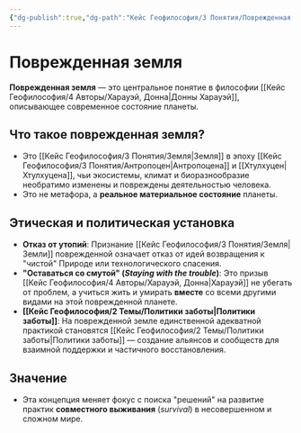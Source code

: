 ```yaml
---
{"dg-publish":true,"dg-path":"Кейс Геофилософия/3 Понятия/Поврежденная земля","permalink":"/kejs-geofilosofiya/3-ponyatiya/povrezhdennaya-zemlya/","dgShowLocalGraph":true}
---
```


# Поврежденная земля

**Поврежденная земля** — это центральное понятие в философии [[Кейс Геофилософия/4 Авторы/Харауэй, Донна\|Донны Харауэй]], описывающее современное состояние планеты.

## Что такое поврежденная земля?
- Это [[Кейс Геофилософия/3 Понятия/Земля\|Земля]] в эпоху [[Кейс Геофилософия/3 Понятия/Антропоцен\|Антропоцена]] и [[Хтулхуцен\|Хтулхуцена]], чьи экосистемы, климат и биоразнообразие необратимо изменены и повреждены деятельностью человека.
- Это не метафора, а **реальное материальное состояние** планеты.

## Этическая и политическая установка
- **Отказ от утопий**: Признание [[Кейс Геофилософия/3 Понятия/Земля\|Земли]] поврежденной означает отказ от идей возвращения к "чистой" Природе или технологического спасения.
- **"Оставаться со смутой" (*Staying with the trouble*)**: Это призыв [[Кейс Геофилософия/4 Авторы/Харауэй, Донна\|Харауэй]] не убегать от проблем, а учиться жить и умирать **вместе** со всеми другими видами на этой поврежденной планете.
- **[[Кейс Геофилософия/2 Темы/Политики заботы\|Политики заботы]]**: На поврежденной земле единственной адекватной практикой становятся [[Кейс Геофилософия/2 Темы/Политики заботы\|Политики заботы]] — создание альянсов и сообществ для взаимной поддержки и частичного восстановления.

## Значение
- Эта концепция меняет фокус с поиска "решений" на развитие практик **совместного выживания** (*survival*) в несовершенном и сложном мире.